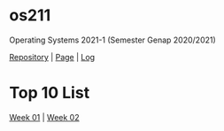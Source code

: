 # os211
Operating Systems 2021-1 (Semester Genap 2020/2021)

[Repository](https://github.com/freezetabs/os211) | [Page](https://freezetabs.github.io/os211/) | [Log](https://github.com/freezetabs/os211/blob/master/TXT/mylog.txt)

# Top 10 List
[Week 01](WD01/) | [Week 02](W02/)
